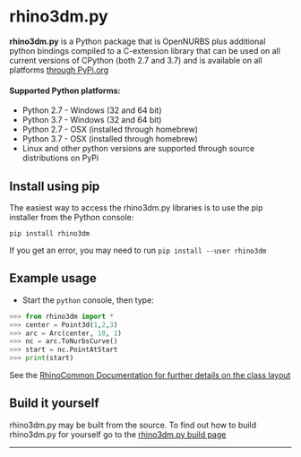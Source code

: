 # rhino3dm.py
**rhino3dm.py** is a Python package that is OpenNURBS plus additional python bindings compiled to a C-extension library that can be used on all current versions of CPython (both 2.7 and 3.7) and is available on all platforms [through PyPi.org](https://pypi.org/project/rhino3dm/)

#### Supported Python platforms:

- Python 2.7 - Windows (32 and 64 bit)
- Python 3.7 - Windows (32 and 64 bit)
- Python 2.7 - OSX (installed through homebrew)
- Python 3.7 - OSX (installed through homebrew)
- Linux and other python versions are supported through source distributions on PyPi

## Install using pip
The easiest way to access the rhino3dm.py libraries is to use the pip installer from the Python console:

`pip install rhino3dm`  

If you get an error, you may need to run `pip install --user rhino3dm`

## Example usage

* Start the `python` console, then type:
```python
>>> from rhino3dm import *
>>> center = Point3d(1,2,3)
>>> arc = Arc(center, 10, 1)
>>> nc = arc.ToNurbsCurve()
>>> start = nc.PointAtStart
>>> print(start)
```

See the [RhinoCommon Documentation for further details on the class layout](https://developer.rhino3d.com/guides/rhinocommon/)

## Build it yourself

rhino3dm.py may be built from the source.  To find out how to build rhino3dm.py for yourself go to the [rhino3dm.py build page](docs/python/RHINO3DM-BUILD.PY.md)

---

